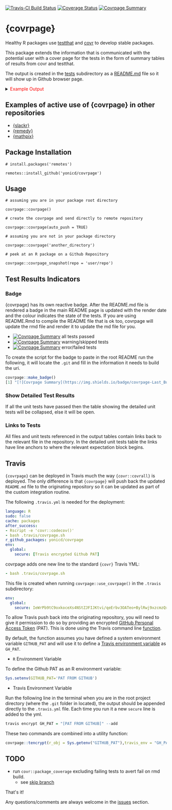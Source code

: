 [![Travis-CI Build Status](https://travis-ci.org/yonicd/covrpage.svg?branch=master)](https://travis-ci.org/yonicd/covrpage)
[![Coverage Status](https://img.shields.io/codecov/c/github/yonicd/covrpage/master.svg)](https://codecov.io/github/yonicd/covrpage?branch=master)
[![Covrpage Summary](https://img.shields.io/badge/covrpage-Last_Build_2018_08_24-brightgreen.svg)](https://github.com/yonicd/covrpage/tree/master/tests/README.md)

# {covrpage}

Healthy R packages use [testthat](https://github.com/r-lib/testthat) and [covr](https://github.com/r-lib/covr) to develop stable packages. 

This package extends the information that is communicated with the potential user with a cover page for the tests in the form of summary tables of results from covr and testthat. 

The output is created in the [tests](tests) subdirectory as a [README.md](tests/README.md) file so it will show up in Github browser page. 

<details>
<summary> <font color="red">Example Output</font> </summary>

Coverage summary is created using the
[covr](https://github.com/r-lib/covr) package.

| Object                                             | Coverage (%) |
| :------------------------------------------------- | :----------: |
| covrpage                                           |    50.13     |
| [R/covrpage\_snapshot.R](R/covrpage_snapshot.R) |     0.00     |
| [R/map\_testthat.R](R/map_testthat.R)           |     0.00     |
| [R/tencrypt.R](R/tencrypt.R)                    |     0.00     |
| [R/use\_covrpage.R](R/use_covrpage.R)           |    63.64     |
| [R/covrpage\_checks.R](R/covrpage_checks.R)     |    64.29     |
| [R/covrpage.R](R/covrpage.R)                    |    65.79     |
| [R/badge.R](R/badge.R)                          |    66.67     |
| [R/testthat\_summary.R](R/testthat_summary.R)   |    93.55     |
| [R/create\_chunks.R](R/create_chunks.R)         |    96.00     |

<br>

Unit Test summary is created using the
[testthat](https://github.com/r-lib/testthat)
package.

|                     | file                                               | n |  time | error | failed | skipped | warning |
| ------------------- | :------------------------------------------------- | -: | ----: | ----: | -----: | ------: | ------: |
| test-check\_utils.R | [test-check\_utils.R](tests/testthat/test-check_utils.R) | 5 | 0.088 |     0 |      0 |       0 |       0 |
| test-covrfuns.R     | [test-covrfuns.R](tests/testthat/test-covrfuns.R)        | 6 | 0.096 |     0 |      0 |       0 |       0 |
| test-covrpage.R     | [test-covrpage.R](tests/testthat/test-covrpage.R)        | 1 | 3.669 |     0 |      0 |       0 |       0 |

<details closed>

<summary> Show Detailed Test Results
</summary>

| file                                                   | context                                                 | test                           | status | n |  time |
| :----------------------------------------------------- | :------------------------------------------------------ | :----------------------------- | :----- | -: | ----: |
| [test-check\_utils.R](tests/testthat/test-check_utils.R#L4)  | check for tests                                         | tests are detected             | PASS   | 1 | 0.017 |
| [test-check\_utils.R](tests/testthat/test-check_utils.R#L12) | check for packages                                      | packages are detected          | PASS   | 3 | 0.038 |
| [test-check\_utils.R](tests/testthat/test-check_utils.R#L22) | use covrpage                                            | test use\_covrpage             | PASS   | 1 | 0.033 |
| [test-covrfuns.R](tests/testthat/test-covrfuns.R#L5)         | check summary covr                                      | covr\_summary: standard input  | PASS   | 1 | 0.058 |
| [test-covrfuns.R](tests/testthat/test-covrfuns.R#L9)         | check summary covr                                      | covr\_summary: empty input     | PASS   | 1 | 0.001 |
| [test-covrfuns.R](tests/testthat/test-covrfuns.R#L17)        | check summary output types                              | with data: short               | PASS   | 1 | 0.021 |
| [test-covrfuns.R](tests/testthat/test-covrfuns.R#L21)        | check summary output types                              | with data: long                | PASS   | 1 | 0.014 |
| [test-covrfuns.R](tests/testthat/test-covrfuns.R#L25)        | check summary output types                              | with data: no data             | PASS   | 1 | 0.001 |
| [test-covrfuns.R](tests/testthat/test-covrfuns.R#L34)        | check covr to df                                        | covr object to df: empty input | PASS   | 1 | 0.001 |
| [test-covrpage.R](tests/testthat/test-covrpage.R#L20)        | check against remote repo that main function is working | check on remote repo           | PASS   | 1 | 3.669 |

</details>

<details>

<summary> Session Info </summary>

| Field    | Value                               |
| :------- | :---------------------------------- |
| Version  | R version 3.5.0 (2018-04-23)        |
| Platform | x86\_64-apple-darwin15.6.0 (64-bit) |
| Running  | macOS High Sierra 10.13.5           |
| Language | en\_US                              |
| Timezone | America/New\_York                   |

| Package  | Version |
| :------- | :------ |
| testthat | 2.0.0   |
| covr     | 3.1.0   |
| covrpage | 0.0.4   |

</details>

</details>

## Examples of active use of {covrpage} in other repositories

  - [{slackr}](https://github.com/hrbrmstr/slackr/tree/master/tests)
  - [{remedy}](https://github.com/thinkr-open/remedy/tree/master/tests)
  - [{mathpix}](https://github.com/jonocarroll/mathpix/tree/master/tests)

## Package Installation

```
# install.packages('remotes')

remotes::install_github('yonicd/covrpage')
```

## Usage

```
# assuming you are in your package root directory

covrpage::covrpage()

# create the covrpage and send directly to remote repository

covrpage::covrpage(auto_push = TRUE)

# assuming you are not in your package directory

covrpage::covrpage('another_directory')

# peek at an R package on a Github Repository

covrpage::covrpage_snapshot(repo = 'user/repo')
```

## Test Results Indicators

### Badge

{covrpage} has its own reactive badge. After the README.md file is rendered a badge in the main README page is updated with the render date and the colour indicates the state of the tests. If you are using README.Rmd to compile the README file that is ok too, covrpage will update the rmd file and render it to update the md file for you. 

  - [![Covrpage Summary](https://img.shields.io/badge/covrpage-Last_Build_2018_08_24-brightgreen.svg)](https://github.com/yonicd/covrpage/tree/master/tests/README.md) all tests passed
  - [![Covrpage Summary](https://img.shields.io/badge/covrpage-Last_Build_2018_08_24-brightgreen.svg)](https://github.com/yonicd/covrpage/tree/master/tests/README.md) warning/skipped tests
  - [![Covrpage Summary](https://img.shields.io/badge/covrpage-Last_Build_2018_08_24-brightgreen.svg)](https://github.com/yonicd/covrpage/tree/master/tests/README.md) error/failed tests
  
To create the script for the badge to paste in the root README run the following, it will locate the `.git` and fill in the information it needs to build the uri.

```r
covrpage::make_badge()
[1] "[![Covrpage Summary](https://img.shields.io/badge/covrpage-Last_Build_2018_08_24-brightgreen.svg)](https://github.com/yonicd/covrpage/tree/master/tests/README.md)"
```

### Show Detailed Test Results

If all the unit tests have passed then the table showing the detailed unit tests will be collapsed, else it will be open. 

### Links to Tests

All files and unit tests referenced in the output tables contain links back to the relevant file in the repository. In the detailed unit tests table the links have line anchors to where the relevant expectation block begins. 

## Travis

`{covrpage}` can be deployed in Travis much the way `{covr::covrall}` is deployed. The only difference is that `{covrpage}` will push back the updated `README.md` file to the originating repository so it can be updated as part of the custom integration routine. 

The following `.travis.yml` is needed for the deployment:

```yml
language: R
sudo: false
cache: packages
after_success:
- Rscript -e 'covr::codecov()'
- bash .travis/covrpage.sh
r_github_packages: yonicd/covrpage
env:
  global:
    secure: [Travis encrypted Github PAT]

```

covrpage adds one new line to the standard `{covr}` Travis YML:

```yml
- bash .travis/covrpage.sh
```

This file is created when running `covrpage::use_covrpage()` in the `.travis` subdirectory:

```yml
env:
  global:
    secure: IeWrPb9tC9oxkoceXs4NStZJFIJKtvi/qeErbv3OATeo+BylRwj9xzcmzQrV8ps...
```

To allow Travis push back into the originating repository, you will need to give it permission to do so by providing an encrypted [GitHub Personal Access Token](https://github.com/settings/tokens) (PAT). This is done using the Travis command line [function](https://docs.travis-ci.com/user/encryption-keys/).

By default, the function assumes you have defined a system environment variable `GITHUB_PAT` and will use it to define a [Travis environment variable](https://docs.travis-ci.com/user/environment-variables/) as `GH_PAT`.

  - `R` Environment Variable

To define the Github PAT as an R environment variable:

```r
Sys.setenv(GITHUB_PAT='PAT FROM GITHUB')
```

  - Travis Environment Variable

Run the following line in the terminal when you are in the root project directory (where the `.git` folder in located), the output should be appended directly to the `.travis.yml` file. Each time you run it a new `secure` line is added to the yml.

```r
travis encrypt GH_PAT = "[PAT FROM GITHUB]" --add
```

These two commands are combined into a utility function:

```r
covrpage::tencrypt(r_obj = Sys.getenv("GITHUB_PAT"),travis_env = "GH_PAT",add = TRUE)
```

## TODO

  - run `covr::package_coverage` excluding failing tests to avert fail on rmd build.
    - see [skip branch](https://github.com/yonicd/covrpage/tree/skip)

That's it!

Any questions/comments are always welcome in the [issues](https://github.com/yonicd/covrpage/issues) section.
